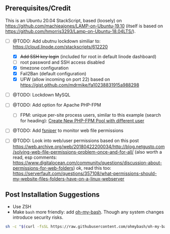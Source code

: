 
## Prerequisites/Credit

This is an Ubuntu 20.04 StackScript, based (loosely) on https://github.com/machieajones/LAMP-on-Ubuntu-19.10 (itself is based on https://github.com/hmorris3293/Lamp-on-Ubuntu-18.04LTS/).

- [ ] @TODO: Add ubutnu lockdown similiar to: https://cloud.linode.com/stackscripts/612220
  - [x] ~~Add SSH key login~~ (included for root in default linode dashboard)
  - [ ] root password and SSH access disabled
  - [x] timezone configuration
  - [x] Fail2Ban (default configuration)
  - [x] UFW (allow incoming on port 22) based on https://gist.github.com/mdrmike/fa10238831915a988298
- [ ] @TODO: Lockdown MySQL
- [ ] @TODO: Add option for Apache PHP-FPM
  - [ ] FPM: unique per-site process users, similar to this example (search for heading): [Create New PHP-FPM Pool with different user](https://www.cloudbooklet.com/how-to-install-php-fpm-with-apache-on-ubuntu-18-04-google-cloud/)
- [ ] @TODO: Add [fsniper](https://github.com/l3ib/fsniper/) to monitor web file permissions
- [ ] @TODO: Look into web/user permissions based on this post https://web.archive.org/web/20180422200034/http://blog.netgusto.com/solving-web-file-permissions-problem-once-and-for-all/ (also worth a read, esp comments: https://www.digitalocean.com/community/questions/discussion-about-permissions-for-web-folders) ok, read this too: https://serverfault.com/questions/357108/what-permissions-should-my-website-files-folders-have-on-a-linux-webserver


## Post Installation Suggestions

- Use ZSH 
- Make `bash` more friendly: add [oh-my-bash](https://github.com/ohmybash/oh-my-bash). Though any system changes introduce security risks.
```sh
sh -c "$(curl -fsSL https://raw.githubusercontent.com/ohmybash/oh-my-bash/master/tools/install.sh)" && sed -i 's|OSH_THEME=".*"|OSH_THEME="powerline"|g' ~/.bashrc
```